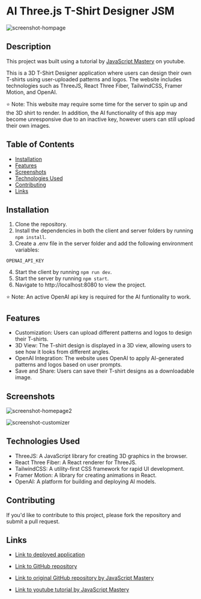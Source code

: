 # AI Three.js T-Shirt Designer JSM

![screenshot-hompage](https://user-images.githubusercontent.com/103476893/229616090-eefa8d30-4410-4a9f-a6ae-6d0306dbab45.png)

## Description

This project was built using a tutorial by [JavaScript Mastery](https://www.youtube.com/watch?v=ZqEa8fTxypQ) on youtube.

This is a 3D T-Shirt Designer application where users can design their own T-shirts using user-uploaded patterns and logos. The website includes technologies such as ThreeJS, React Three Fiber, TailwindCSS, Framer Motion, and OpenAI.

⭐ Note: This website may require some time for the server to spin up and the 3D shirt to render. In addition, the AI functionality of this app may become unresponsive due to an inactive key, however users can still upload their own images.

## Table of Contents

- [Installation](#installation)
- [Features](#features)
- [Screenshots](#screenshots)
- [Technologies Used](#technologies-used)
- [Contributing](#contributing)
- [Links](#links)

## Installation

1. Clone the repository.
2. Install the dependencies in both the client and server folders by running `npm install`.
3. Create a .env file in the server folder and add the following environment variables:

```
OPENAI_API_KEY
```

4. Start the client by running `npm run dev`.
5. Start the server by running `npm start`.
6. Navigate to http://localhost:8080 to view the project.

⭐ Note: An active OpenAI api key is required for the AI funtionality to work.

## Features
- Customization: Users can upload different patterns and logos to design their T-shirts.
- 3D View: The T-shirt design is displayed in a 3D view, allowing users to see how it looks from different angles.
- OpenAI Integration: The website uses OpenAI to apply AI-generated patterns and logos based on user prompts.
- Save and Share: Users can save their T-shirt designs as a downloadable image.

## Screenshots

![screenshot-homepage2](https://user-images.githubusercontent.com/103476893/229616205-5e647999-403e-432a-b189-32c93abbc505.png)

![screenshot-customizer](https://user-images.githubusercontent.com/103476893/229616217-5a054c15-f901-4b70-a9a5-d582b231c66d.png)

## Technologies Used

- ThreeJS: A JavaScript library for creating 3D graphics in the browser.
- React Three Fiber: A React renderer for ThreeJS.
- TailwindCSS: A utility-first CSS framework for rapid UI development.
- Framer Motion: A library for creating animations in React.
- OpenAI: A platform for building and deploying AI models.

## Contributing

If you'd like to contribute to this project, please fork the repository and submit a pull request.

## Links

- [Link to deployed application](https://ai-threejs-products-app.netlify.app/)

- [Link to GitHub repository](https://github.com/kt946/ai-threejs-products-app-yt-jsm)

- [Link to original GitHub repository by JavaScript Mastery](https://github.com/adrianhajdin/project_threejs_ai)

- [Link to youtube tutorial by JavaScript Mastery](https://www.youtube.com/watch?v=ZqEa8fTxypQ)
